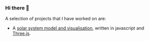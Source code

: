 ### Hi there 👋

<!--
**erla2996/erla2996** is a ✨ _special_ ✨ repository because its `README.md` (this file) appears on your GitHub profile.

Here are some ideas to get you started:

- 🔭 I’m currently working on ...
- 🌱 I’m currently learning ...
- 👯 I’m looking to collaborate on ...
- 🤔 I’m looking for help with ...
- 💬 Ask me about ...
- 📫 How to reach me: ...
- 😄 Pronouns: ...
- ⚡ Fun fact: ...
-->


A selection of projects that I have worked on are:
- A [solar system model and visualisation](https://github.com/erla2996/SolarSystem), written in javascript and [Three.js](https://threejs.org/).
